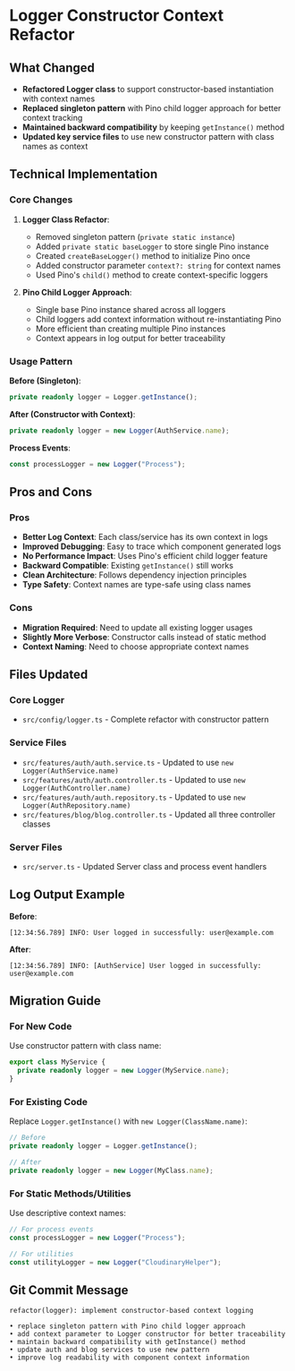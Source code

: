 # Logger Constructor Context Refactor

## What Changed

- **Refactored Logger class** to support constructor-based instantiation with context names
- **Replaced singleton pattern** with Pino child logger approach for better context tracking
- **Maintained backward compatibility** by keeping `getInstance()` method
- **Updated key service files** to use new constructor pattern with class names as context

## Technical Implementation

### Core Changes

1. **Logger Class Refactor**:

   - Removed singleton pattern (`private static instance`)
   - Added `private static baseLogger` to store single Pino instance
   - Created `createBaseLogger()` method to initialize Pino once
   - Added constructor parameter `context?: string` for context names
   - Used Pino's `child()` method to create context-specific loggers

2. **Pino Child Logger Approach**:
   - Single base Pino instance shared across all loggers
   - Child loggers add context information without re-instantiating Pino
   - More efficient than creating multiple Pino instances
   - Context appears in log output for better traceability

### Usage Pattern

**Before (Singleton)**:

```typescript
private readonly logger = Logger.getInstance();
```

**After (Constructor with Context)**:

```typescript
private readonly logger = new Logger(AuthService.name);
```

**Process Events**:

```typescript
const processLogger = new Logger("Process");
```

## Pros and Cons

### Pros

- **Better Log Context**: Each class/service has its own context in logs
- **Improved Debugging**: Easy to trace which component generated logs
- **No Performance Impact**: Uses Pino's efficient child logger feature
- **Backward Compatible**: Existing `getInstance()` still works
- **Clean Architecture**: Follows dependency injection principles
- **Type Safety**: Context names are type-safe using class names

### Cons

- **Migration Required**: Need to update all existing logger usages
- **Slightly More Verbose**: Constructor calls instead of static method
- **Context Naming**: Need to choose appropriate context names

## Files Updated

### Core Logger

- `src/config/logger.ts` - Complete refactor with constructor pattern

### Service Files

- `src/features/auth/auth.service.ts` - Updated to use `new Logger(AuthService.name)`
- `src/features/auth/auth.controller.ts` - Updated to use `new Logger(AuthController.name)`
- `src/features/auth/auth.repository.ts` - Updated to use `new Logger(AuthRepository.name)`
- `src/features/blog/blog.controller.ts` - Updated all three controller classes

### Server Files

- `src/server.ts` - Updated Server class and process event handlers

## Log Output Example

**Before**:

```
[12:34:56.789] INFO: User logged in successfully: user@example.com
```

**After**:

```
[12:34:56.789] INFO: [AuthService] User logged in successfully: user@example.com
```

## Migration Guide

### For New Code

Use constructor pattern with class name:

```typescript
export class MyService {
  private readonly logger = new Logger(MyService.name);
}
```

### For Existing Code

Replace `Logger.getInstance()` with `new Logger(ClassName.name)`:

```typescript
// Before
private readonly logger = Logger.getInstance();

// After
private readonly logger = new Logger(MyClass.name);
```

### For Static Methods/Utilities

Use descriptive context names:

```typescript
// For process events
const processLogger = new Logger("Process");

// For utilities
const utilityLogger = new Logger("CloudinaryHelper");
```

## Git Commit Message

```
refactor(logger): implement constructor-based context logging

• replace singleton pattern with Pino child logger approach
• add context parameter to Logger constructor for better traceability
• maintain backward compatibility with getInstance() method
• update auth and blog services to use new pattern
• improve log readability with component context information
```

